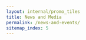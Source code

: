 ```yaml
---
layout: internal/promo_tiles
title: News and Media
permalink: /news-and-events/
sitemap_index: 5
---
```


<!--- This child document initializes the page in Jekyll. -->